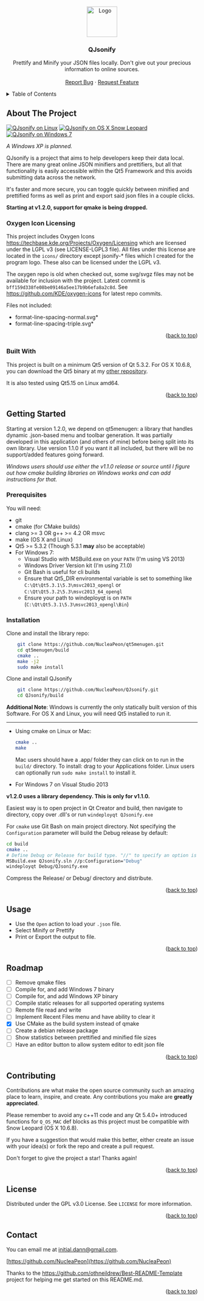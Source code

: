 <!-- Improved compatibility of back to top link: See: https://github.com/othneildrew/Best-README-Template/pull/73 -->
<a name="readme-top"></a>
<!--
*** Thanks for checking out the Best-README-Template. If you have a suggestion
*** that would make this better, please fork the repo and create a pull request
*** or simply open an issue with the tag "enhancement".
*** Don't forget to give the project a star!
*** Thanks again! Now go create something AMAZING! :D
*** Will do.
-->


<!-- PROJECT LOGO -->
<br />
<div align="center">
  <a href="https://github.com/NucleaPeon/QJsonify">
    <img src="icons/qjsonify-512x512.png" alt="Logo" width="80" height="80">
  </a>

  <h3 align="center">QJsonify</h3>

  <p align="center">
    Prettify and Minify your JSON files locally. Don't give out your precious information to online sources.
    <br />
    <br />
    <a href="https://github.com/NucleaPeon/QJsonify/issues">Report Bug</a>
    ·
    <a href="https://github.com/NucleaPeon/QJsonify/issues">Request Feature</a>
  </p>
</div>



<!-- TABLE OF CONTENTS -->
<details>
  <summary>Table of Contents</summary>
  <ol>
    <li>
      <a href="#about-the-project">About The Project</a>
      <ul>
        <li><a href="#built-with">Built With</a></li>
      </ul>
    </li>
    <li>
      <a href="#getting-started">Getting Started</a>
      <ul>
        <li><a href="#prerequisites">Prerequisites</a></li>
        <li><a href="#installation">Installation</a></li>
      </ul>
    </li>
    <li><a href="#usage">Usage</a></li>
    <li><a href="#roadmap">Roadmap</a></li>
    <li><a href="#contributing">Contributing</a></li>
    <li><a href="#license">License</a></li>
    <li><a href="#contact">Contact</a></li>
  </ol>
</details>



<!-- ABOUT THE PROJECT -->
## About The Project

[![QJsonify on Linux][product-screenshot-linux]](https://github.com/NucleaPeon/QJsonify)
[![QJsonify on OS X Snow Leopard][product-screenshot-osx]](https://github.com/NucleaPeon/QJsonify)
[![QJsonify on Windows 7][product-screenshot-win7]](https://github.com/NucleaPeon/QJsonify)

_A Windows XP is planned._

QJsonify is a project that aims to help developers keep their data local. There are many great online JSON minifiers and prettifiers, but all that functionality is easily accessible within the Qt5 Framework and this avoids submitting data across the network.

It's faster and more secure, you can toggle quickly between minified and prettified forms as well as print and export said json files in a couple clicks.

**Starting at v1.2.0, support for qmake is being dropped.**

### Oxygen Icon Licensing

This project includes Oxygen Icons <a href="https://techbase.kde.org/Projects/Oxygen/Licensing">https://techbase.kde.org/Projects/Oxygen/Licensing</a> which are licensed under the LGPL v3 (see LICENSE-LGPL3 file). All files under this license are located in the ``icons/`` directory except jsonify-* files which I created for the program logo. These also can be licensed under the LGPL v3.

The oxygen repo is old when checked out, some svg/svgz files may not be available for inclusion with the project. Latest commit is ``bff159d338fe08be09146a5ee17b9b6efa8a2c8d``. See https://github.com/KDE/oxygen-icons for latest repo commits.

Files not included:

* format-line-spacing-normal.svg*
* format-line-spacing-triple.svg*


<p align="right">(<a href="#readme-top">back to top</a>)</p>

### Built With

This project is built on a minimum Qt5 version of Qt 5.3.2. For OS X 10.6.8, you can download the Qt5 binary at my <a href="https://github.com/NucleaPeon/qt5-sle/releases/tag/v5.3.2">other repository</a>.

It is also tested using Qt5.15 on Linux amd64.

<p align="right">(<a href="#readme-top">back to top</a>)</p>



<!-- GETTING STARTED -->
## Getting Started

Starting at version 1.2.0, we depend on qt5menugen: a library that handles dynamic .json-based menu and toolbar generation. It was partially developed in this application (and others of mine) before being split into its own library.
Use version 1.1.0 if you want it all included, but there will be no support/added features going forward.

_Windows users should use either the v1.1.0 release or source until I figure out how cmake building libraries on Windows works and can add instructions for that._

### Prerequisites

You will need:
* git
* cmake (for CMake builds)
* clang >= 3 OR g++ >= 4.2 OR msvc
* make (OS X and Linux)
* Qt5 >= 5.3.2 (Though 5.3.1 **may** also be acceptable)
* For Windows 7:
	* Visual Studio with MSBuild.exe on your ``PATH`` (I'm using VS 2013)
	* Windows Driver Version kit (I'm using 7.1.0)
	* Git Bash is useful for cli builds
	* Ensure that Qt5_DIR environmental variable is set to something like ``C:\Qt\Qt5.3.1\5.3\msvc2013_opengl`` or ``C:\Qt\Qt5.3.2\5.3\msvc2013_64_opengl``
	* Ensure your path to windeployqt is on ``PATH`` (``C:\Qt\Qt5.3.1\5.3\msvc2013_opengl\Bin``)


### Installation

Clone and install the library repo:

```sh
    git clone https://github.com/NucleaPeon/qt5menugen.git
    cd qt5menugen/build
    cmake ..
    make -j2
    sudo make install
```

Clone and install QJsonify

```sh
    git clone https://github.com/NucleaPeon/QJsonify.git
    cd QJsonify/build
```

**Additional Note**: Windows is currently the only statically built version of this Software. For OS X and Linux, you will need Qt5 installed to run it.

<hr>

* Using cmake on Linux or Mac:

    ```sh
	cmake ..
	make
	```

	Mac users should have a .app/ folder they can click on to run in the ``build/`` directory. To install: drag to your Applications folder.
	Linux users can optionally run ``sudo make install`` to install it.

* For Windows 7 on Visual Studio 2013

**v1.2.0 uses a library dependency. This is only for v1.1.0.**

Easiest way is to open project in Qt Creator and build, then navigate to directory, copy over .dll's or run ``windeployqt QJsonify.exe``

For ``cmake`` use Git Bash on main project directory. Not specifying the ``Configuration`` parameter will build the Debug release by default:

```sh
cd build
cmake ..
# Define Debug or Release for build type. "//" to specify an option is required for git bash, but only "/" for cmd.exe or powershell.
MSBuild.exe QJsonify.sln //p:Configuration="Debug"
windeployqt Debug/QJsonify.exe
```

Compress the Release/ or Debug/ directory and distribute.

<p align="right">(<a href="#readme-top">back to top</a>)</p>



<!-- USAGE EXAMPLES -->
## Usage

* Use the ``Open`` action to load your ``.json`` file.
* Select Minify or Prettify
* Print or Export the output to file.

<p align="right">(<a href="#readme-top">back to top</a>)</p>



<!-- ROADMAP -->
## Roadmap

- [ ] Remove qmake files
- [ ] Compile for, and add Windows 7 binary
- [ ] Compile for, and add Windows XP binary
- [ ] Compile static releases for all supported operating systems
- [ ] Remote file read and write
- [ ] Implement Recent Files menu and have ability to clear it
- [X] Use CMake as the build system instead of qmake
- [ ] Create a debian release package
- [ ] Show statistics between prettified and minified file sizes
- [ ] Have an editor button to allow system editor to edit json file

<p align="right">(<a href="#readme-top">back to top</a>)</p>



<!-- CONTRIBUTING -->
## Contributing

Contributions are what make the open source community such an amazing place to learn, inspire, and create. Any contributions you make are **greatly appreciated**.

Please remember to avoid any c++11 code and any Qt 5.4.0+ introduced functions for ``Q_OS_MAC`` def blocks as this project must be compatible with Snow Leopard (OS X 10.6.8).

If you have a suggestion that would make this better, either create an issue with your idea(s) or fork the repo and create a pull request.

Don't forget to give the project a star! Thanks again!

<p align="right">(<a href="#readme-top">back to top</a>)</p>



<!-- LICENSE -->
## License

Distributed under the GPL v3.0 License. See `LICENSE` for more information.

<p align="right">(<a href="#readme-top">back to top</a>)</p>



<!-- CONTACT -->
## Contact

You can email me at <initial.dann@gmail.com>.

[https://github.com/NucleaPeon](https://github.com/NucleaPeon)

Thanks to the <a href="https://github.com/othneildrew/Best-README-Template">https://github.com/othneildrew/Best-README-Template</a> project for helping me get started on this README.md.

<p align="right">(<a href="#readme-top">back to top</a>)</p>

<!-- MARKDOWN LINKS & IMAGES -->
<!-- https://www.markdownguide.org/basic-syntax/#reference-style-links -->
[product-screenshot-linux]: images/qjsonify-linux.png
[product-screenshot-osx]: images/qjsonify-osx.png
[product-screenshot-win7]: images/qjsonify-win7.png
